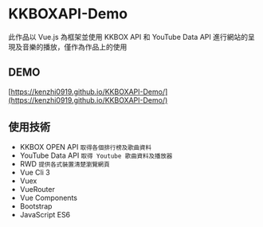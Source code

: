 # KKBOXAPI-Demo

此作品以 Vue.js 為框架並使用 KKBOX API 和 YouTube Data API 進行網站的呈現及音樂的播放，僅作為作品上的使用

## DEMO

[https://kenzhi0919.github.io/KKBOXAPI-Demo/](https://kenzhi0919.github.io/KKBOXAPI-Demo/)


## 使用技術

* KKBOX OPEN API
`取得各個排行榜及歌曲資料`
* YouTube Data API
`取得 Youtube 歌曲資料及播放器`
* RWD
`提供各式裝置清楚瀏覽網頁`
* Vue Cli 3
* Vuex
* VueRouter
* Vue Components
* Bootstrap
* JavaScript ES6

